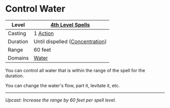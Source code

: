 # Control Water

| Level    | [4th Level Spells](4th%20Level%20Spells.md)                           |
| -------- | --------------------------------------------------------------------- |
| Casting  | 1 [Action](../../../../Game%20Procedures/Core%20Procedures/Action.md) |
| Duration | Until dispelled ([Concentration](../../Concentration.md))             |
| Range    | 60 feet                                                               |
| Domains  | [Water](../../Spell%20Domains/Water.md)                               |

You can control all water that is within the range of the spell for the duration.

You can change the water's flow, part it, levitate it, etc.

---
*Upcast: Increase the range by 60 feet per spell level.*
